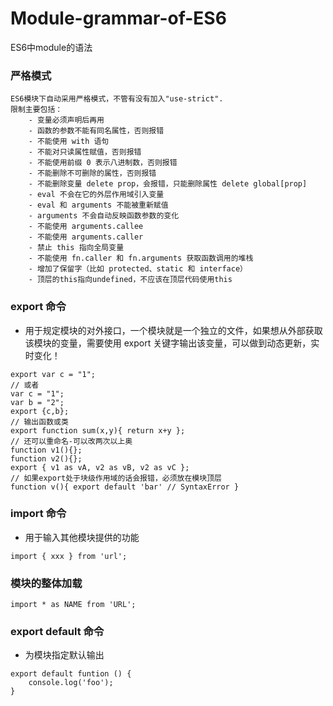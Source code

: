 # Module-grammar-of-ES6
ES6中module的语法  
### 严格模式
    ES6模块下自动采用严格模式，不管有没有加入"use-strict".  
    限制主要包括：  
        - 变量必须声明后再用
        - 函数的参数不能有同名属性，否则报错
        - 不能使用 with 语句
        - 不能对只读属性赋值，否则报错
        - 不能使用前缀 0 表示八进制数，否则报错
        - 不能删除不可删除的属性，否则报错
        - 不能删除变量 delete prop，会报错，只能删除属性 delete global[prop]
        - eval 不会在它的外层作用域引入变量
        - eval 和 arguments 不能被重新赋值
        - arguments 不会自动反映函数参数的变化
        - 不能使用 arguments.callee
        - 不能使用 arguments.caller
        - 禁止 this 指向全局变量
        - 不能使用 fn.caller 和 fn.arguments 获取函数调用的堆栈
        - 增加了保留字（比如 protected、static 和 interface）
        - 顶层的this指向undefined，不应该在顶层代码使用this
### export 命令
- 用于规定模块的对外接口，一个模块就是一个独立的文件，如果想从外部获取该模块的变量，需要使用 export 关键字输出该变量，可以做到动态更新，实时变化！  
```
export var c = "1";  
// 或者  
var c = "1";  
var b = "2";  
export {c,b};  
// 输出函数或类  
export function sum(x,y){ return x+y };  
// 还可以重命名-可以改两次以上奥  
function v1(){};  
function v2(){};  
export { v1 as vA, v2 as vB, v2 as vC };  
// 如果export处于块级作用域的话会报错，必须放在模块顶层
function v(){ export default 'bar' // SyntaxError }
````
        
### import 命令
- 用于输入其他模块提供的功能
```
import { xxx } from 'url';
```
### 模块的整体加载
```
import * as NAME from 'URL';
```
### export default 命令
- 为模块指定默认输出  
```
export default funtion () {  
    console.log('foo');  
}  
```
